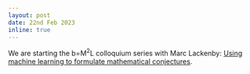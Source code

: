 ```yaml
---
layout: post
date: 22nd Feb 2023
inline: true
---
```


We are starting the b=M<sup>2</sup>L colloquium series with Marc Lackenby: <a href='https://bm2l.github.io/projects/lackenby/'> Using machine learning to formulate mathematical conjectures</a>.
